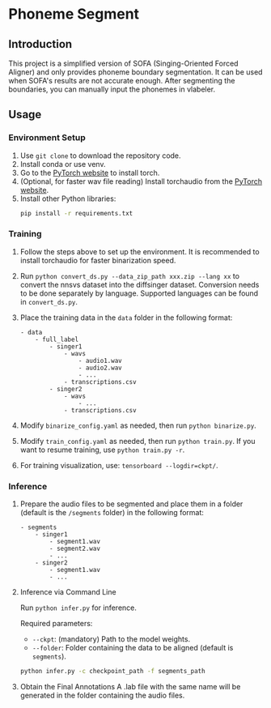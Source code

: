 # Phoneme Segment

## Introduction

This project is a simplified version of SOFA (Singing-Oriented Forced Aligner) and only provides phoneme boundary segmentation. It can be used when SOFA's results are not accurate enough. After segmenting the boundaries, you can manually input the phonemes in vlabeler.

## Usage

### Environment Setup

1. Use `git clone` to download the repository code.
2. Install conda or use venv.
3. Go to the [PyTorch website](https://pytorch.org/get-started/locally/) to install torch.
4. (Optional, for faster wav file reading) Install torchaudio from the [PyTorch website](https://pytorch.org/get-started/locally/).
5. Install other Python libraries:
    ```bash
    pip install -r requirements.txt
    ```

### Training

1. Follow the steps above to set up the environment. It is recommended to install torchaudio for faster binarization speed.
2. Run `python convert_ds.py --data_zip_path xxx.zip --lang xx` to convert the nnsvs dataset into the diffsinger dataset. Conversion needs to be done separately by language. Supported languages can be found in `convert_ds.py`.
3. Place the training data in the `data` folder in the following format:

    ```
    - data
        - full_label
            - singer1
                - wavs
                    - audio1.wav
                    - audio2.wav
                    - ...
                - transcriptions.csv
            - singer2
                - wavs
                    - ...
                - transcriptions.csv
    ```
4. Modify `binarize_config.yaml` as needed, then run `python binarize.py`.
5. Modify `train_config.yaml` as needed, then run `python train.py`. If you want to resume training, use `python train.py -r`.
6. For training visualization, use: `tensorboard --logdir=ckpt/`.

### Inference

1. Prepare the audio files to be segmented and place them in a folder (default is the `/segments` folder) in the following format:
    ```text
    - segments
        - singer1
            - segment1.wav
            - segment2.wav
            - ...
        - singer2
            - segment1.wav
            - ...
    ```

2. Inference via Command Line

    Run `python infer.py` for inference.

    Required parameters:
    - `--ckpt`: (mandatory) Path to the model weights.
    - `--folder`: Folder containing the data to be aligned (default is `segments`).

    ```bash
    python infer.py -c checkpoint_path -f segments_path
    ```
3. Obtain the Final Annotations
   A .lab file with the same name will be generated in the folder containing the audio files.
